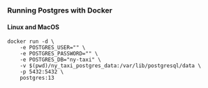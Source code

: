### Running Postgres with Docker

#### Linux and MacOS

```
docker run -d \
	-e POSTGRES_USER="" \
    -e POSTGRES_PASSWORD="" \
	-e POSTGRES_DB="ny-taxi" \
	-v $(pwd)/ny_taxi_postgres_data:/var/lib/postgresql/data \
    -p 5432:5432 \
	postgres:13
```
